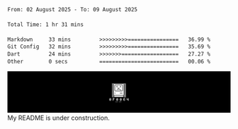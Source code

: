 <!--START_SECTION:waka-->

```txt
From: 02 August 2025 - To: 09 August 2025

Total Time: 1 hr 31 mins

Markdown     33 mins         >>>>>>>>>================   36.99 %
Git Config   32 mins         >>>>>>>>>================   35.69 %
Dart         24 mins         >>>>>>>==================   27.27 %
Other        0 secs          =========================   00.06 %
```

<!--END_SECTION:waka-->

<img src="https://raw.githubusercontent.com/n3xta/image-hosting/main/img/202411032331174.png"/>
My README is under construction. 
